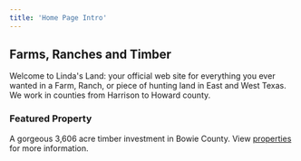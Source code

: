 ```yaml
---
title: 'Home Page Intro'
---
```


## Farms, Ranches and Timber

Welcome to Linda's Land: your official web site for everything you ever wanted in a Farm, Ranch, or piece of hunting land in East and West Texas. We work in counties from Harrison to Howard county.

### Featured Property

A gorgeous 3,606 acre timber investment in Bowie County. View [properties](/land) for more information.